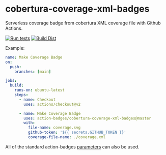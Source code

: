 # cobertura-coverage-xml-badges

Serverless coverage badge from cobertura XML coverage file with Github Actions.

[![Run tests](https://github.com/action-badges/cobertura-coverage-xml-badges/actions/workflows/test.yml/badge.svg?branch=main)](https://github.com/action-badges/cobertura-coverage-xml-badges/actions/workflows/test.yml)
[![Build Dist](https://github.com/action-badges/cobertura-coverage-xml-badges/actions/workflows/build-dist.yml/badge.svg?branch=main)](https://github.com/action-badges/cobertura-coverage-xml-badges/actions/workflows/build-dist.yml)

Example:

```yaml
name: Make Coverage Badge
on:
  push:
    branches: [main]

jobs:
  build:
    runs-on: ubuntu-latest
    steps:
      - name: Checkout
        uses: actions/checkout@v2

      - name: Make Coverage Badge
        uses: action-badges/cobertura-coverage-xml-badges@master
        with:
          file-name: coverage.svg
          github-token: '${{ secrets.GITHUB_TOKEN }}'
          coverage-file-name: ./coverage.xml
```

All of the standard action-badges [parameters](https://github.com/action-badges/core/blob/main/docs/github-action.md#parameters) can also be used.
